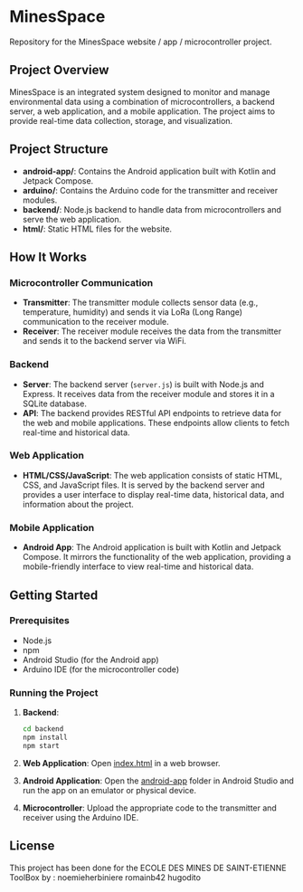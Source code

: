 # MinesSpace
Repository for the MinesSpace website / app / microcontroller project.

## Project Overview

MinesSpace is an integrated system designed to monitor and manage environmental data using a combination of microcontrollers, a backend server, a web application, and a mobile application. The project aims to provide real-time data collection, storage, and visualization.

## Project Structure

- **android-app/**: Contains the Android application built with Kotlin and Jetpack Compose.
- **arduino/**: Contains the Arduino code for the transmitter and receiver modules.
- **backend/**: Node.js backend to handle data from microcontrollers and serve the web application.
- **html/**: Static HTML files for the website.

## How It Works

### Microcontroller Communication
- **Transmitter**: The transmitter module collects sensor data (e.g., temperature, humidity) and sends it via LoRa (Long Range) communication to the receiver module.
- **Receiver**: The receiver module receives the data from the transmitter and sends it to the backend server via WiFi.

### Backend
- **Server**: The backend server (`server.js`) is built with Node.js and Express. It receives data from the receiver module and stores it in a SQLite database.
- **API**: The backend provides RESTful API endpoints to retrieve data for the web and mobile applications. These endpoints allow clients to fetch real-time and historical data.

### Web Application
- **HTML/CSS/JavaScript**: The web application consists of static HTML, CSS, and JavaScript files. It is served by the backend server and provides a user interface to display real-time data, historical data, and information about the project.

### Mobile Application
- **Android App**: The Android application is built with Kotlin and Jetpack Compose. It mirrors the functionality of the web application, providing a mobile-friendly interface to view real-time and historical data.

## Getting Started

### Prerequisites
- Node.js
- npm
- Android Studio (for the Android app)
- Arduino IDE (for the microcontroller code)

### Running the Project

1. **Backend**:
    ```sh
    cd backend
    npm install
    npm start
    ```

2. **Web Application**:
    Open [index.html](http://_vscodecontentref_/1) in a web browser.

3. **Android Application**:
    Open the [android-app](http://_vscodecontentref_/2) folder in Android Studio and run the app on an emulator or physical device.

4. **Microcontroller**:
    Upload the appropriate code to the transmitter and receiver using the Arduino IDE.

## License
This project has been done for the ECOLE DES MINES DE SAINT-ETIENNE ToolBox by :
noemieherbiniere
romainb42
hugodito